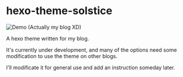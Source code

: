 # hexo-theme-solstice

![Demo (Actually my blog XD)](https://blog.chpu437.com/)

A hexo theme written for my blog.

It's currently under development, and many of the options need some modification to use the theme on other blogs.

I'll modificate it for general use and add an instruction someday later.
